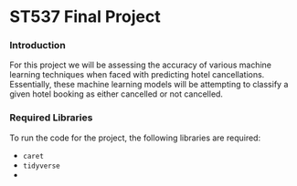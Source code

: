# ST537 Final Project

### Introduction
For this project we will be assessing the accuracy of various machine learning techniques when faced with predicting hotel cancellations. Essentially, these machine learning models will be attempting to classify a given hotel booking as either cancelled or not cancelled.

### Required Libraries
To run the code for the project, the following libraries are required:

  * `caret`
  * `tidyverse`
  * 


